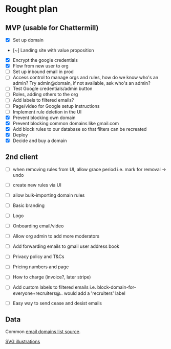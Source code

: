 # Rought plan

## MVP (usable for Chattermill)
- [x] Set up domain
- [~] Landing site with value proposition
- [x] Encrypt the google credentials
- [x] Flow from new user to org
- [ ] Set up inbound email in prod
- [ ] Access control to manage orgs and rules, how do we know who's an admin? Try admin@domain, if not available, ask who's an admin?
- [ ] Test Google credentials/admin button
- [ ] Roles, adding others to the org
- [ ] Add labels to filtered emails?
- [ ] Page/video for Google setup instructions
- [ ] Implement rule deletion in the UI
- [x] Prevent blocking own domain
- [x] Prevent blocking common domains like gmail.com
- [x] Add block rules to our database so that filters can be recreated
- [x] Deploy
- [x] Decide and buy a domain

## 2nd client
- [ ] when removing rules from UI, allow grace period i.e. mark for removal -> undo
- [ ] create new rules via UI
- [ ] allow bulk-importing domain rules
- [ ] Basic branding
- [ ] Logo
- [ ] Onboarding email/video
- [ ] Allow org admin to add more moderators
- [ ] Add forwarding emails to gmail user address book
- [ ] Privacy policy and T&Cs
- [ ] Pricing numbers and page
- [ ] How to charge (invoice?, later stripe)
- [ ] Add custom labels to filtered emails i.e. block-domain-for-everyone+recruiters@.. would add a 'recruiters' label
- [ ] Easy way to send cease and desist emails


## Data

Common [email domains list source](https://gist.github.com/ammarshah/f5c2624d767f91a7cbdc4e54db8dd0bf).

[SVG illustrations](https://freesvgillustration.com)